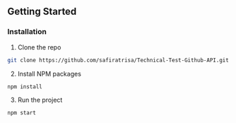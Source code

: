 ## Getting Started

### Installation
1. Clone the repo
```sh
git clone https://github.com/safiratrisa/Technical-Test-Github-API.git
```
2. Install NPM packages
```
npm install
```
3. Run the project
```
npm start
```

